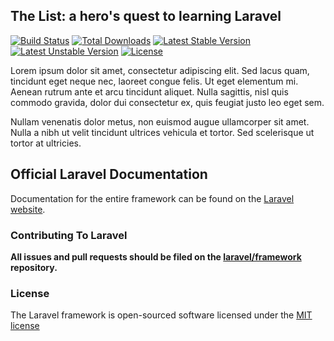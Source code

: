 ## The List: a hero's quest to learning Laravel

[![Build Status](https://travis-ci.org/laravel/framework.svg)](https://travis-ci.org/laravel/framework)
[![Total Downloads](https://poser.pugx.org/laravel/framework/downloads.svg)](https://packagist.org/packages/laravel/framework)
[![Latest Stable Version](https://poser.pugx.org/laravel/framework/v/stable.svg)](https://packagist.org/packages/laravel/framework)
[![Latest Unstable Version](https://poser.pugx.org/laravel/framework/v/unstable.svg)](https://packagist.org/packages/laravel/framework)
[![License](https://poser.pugx.org/laravel/framework/license.svg)](https://packagist.org/packages/laravel/framework)

Lorem ipsum dolor sit amet, consectetur adipiscing elit. Sed lacus quam, tincidunt eget neque nec, laoreet congue felis. Ut eget elementum mi. Aenean rutrum ante et arcu tincidunt aliquet. Nulla sagittis, nisl quis commodo gravida, dolor dui consectetur ex, quis feugiat justo leo eget sem.

Nullam venenatis dolor metus, non euismod augue ullamcorper sit amet. Nulla a nibh ut velit tincidunt ultrices vehicula et tortor. Sed scelerisque ut tortor at ultricies.

## Official Laravel Documentation

Documentation for the entire framework can be found on the [Laravel website](http://laravel.com/docs).

### Contributing To Laravel

**All issues and pull requests should be filed on the [laravel/framework](http://github.com/laravel/framework) repository.**

### License

The Laravel framework is open-sourced software licensed under the [MIT license](http://opensource.org/licenses/MIT)
